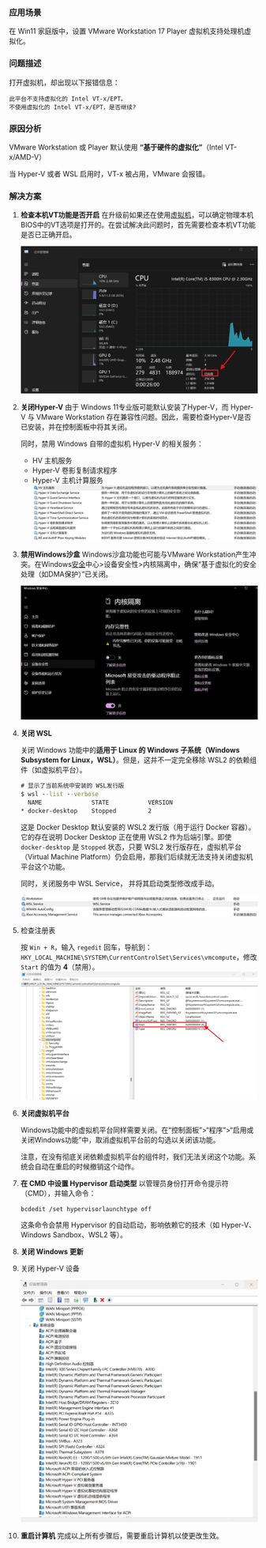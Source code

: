 ### 应用场景

在 Win11 家庭版中，设置 VMware Workstation 17 Player 虚拟机支持处理机虚拟化。





### 问题描述

打开虚拟机，却出现以下报错信息：

```
此平台不支持虚拟化的 Intel VT-x/EPT。 
不使用虚拟化的 Intel VT-x/EPT，是否继续?
```



### 原因分析

VMware Workstation 或 Player 默认使用 **“基于硬件的虚拟化”**（Intel VT-x/AMD-V）

当 Hyper-V 或者 WSL 启用时，VT-x 被占用，VMware 会报错。



### 解决方案

1. **检查本机VT功能是否开启**
   在升级前如果还在使用[虚拟机](https://cloud.baidu.com/product/bcc.html)，可以确定物理本机BIOS中的VT选项是打开的。在尝试解决此问题时，首先需要检查本机VT功能是否已正确开启。

   ![image-20250625210106515](images/image-20250625210106515.png)

2. **关闭Hyper-V**
   由于 Windows 11专业版可能默认安装了Hyper-V，而 Hyper-V 与 VMware Workstation 存在兼容性问题。因此，需要检查Hyper-V是否已安装，并在控制面板中将其关闭。

   同时，禁用 Windows 自带的虚拟机 Hyper-V 的相关服务：
   
   - HV 主机服务
   - Hyper-V 卷影复制请求程序
   - Hyper-V 主机计算服务
    ![image-20250625211455871](images/image-20250625211455871.png)
   
3. **禁用Windows沙盒**
   Windows沙盒功能也可能与VMware Workstation产生冲突。在Windows[安全](https://cloud.baidu.com/solution/security/soc.html)中心>设备安全性>内核隔离中，确保“基于虚拟化的安全处理（如DMA保护）”已关闭。

   ![image-20250625205927752](images/image-20250625205927752.png)

4. **关闭 WSL** 

   关闭 Windows 功能中的**适用于 Linux 的 Windows 子系统（Windows Subsystem for Linux，WSL）**。但是，这并不一定完全移除 WSL2 的依赖组件（如虚拟机平台）。

   ```cmd
   # 显示了当前系统中安装的 WSL发行版
   $ wsl --list --verbose
     NAME              STATE           VERSION
   * docker-desktop    Stopped         2
   ```

   这是 Docker Desktop 默认安装的 WSL2 发行版（用于运行 Docker 容器）。它的存在说明 Docker Desktop 正在使用 WSL2 作为后端引擎。即使 `docker-desktop` 是 `Stopped` 状态，只要 WSL2 发行版存在，虚拟机平台（Virtual Machine Platform）仍会启用，那我们后续就无法支持关闭虚拟机平台这个功能。

   同时，关闭服务中 WSL Service， 并将其启动类型修改成手动。

   ![image-20250626135520855](images/image-20250626135520855.png)

5. 检查注册表

   按 `Win + R`，输入 `regedit` 回车，导航到：
   `HKY_LOCAL_MACHINE\SYSTEM\CurrentControlSet\Services\vmcompute`，修改 `Start` 的值为 **4**（禁用）。![image-20250626131837407](images/image-20250626131837407.png)

6. **关闭虚拟机平台**

   Windows功能中的虚拟机平台同样需要关闭。在“控制面板”>“程序”>“启用或关闭Windows功能”中，取消虚拟机平台前的勾选以关闭该功能。

   注意，在没有彻底关闭依赖虚拟机平台的组件时，我们无法关闭这个功能。系统会自动在重启的时候撤销这个动作。

7. **在 CMD 中设置 Hypervisor 启动类型**
   以管理员身份打开命令提示符（CMD），并输入命令：

   ```
   bcdedit /set hypervisorlaunchtype off
   ```

   这条命令会禁用 Hypervisor 的自动启动，影响依赖它的技术（如 Hyper-V、Windows Sandbox、WSL2 等）。

8. **关闭 Windows 更新**

9. 关闭 Hyper-V 设备

   ![image-20250626204614015](images/image-20250626204614015.png)

10. **重启计算机**
   完成以上所有步骤后，需要重启计算机以使更改生效。
